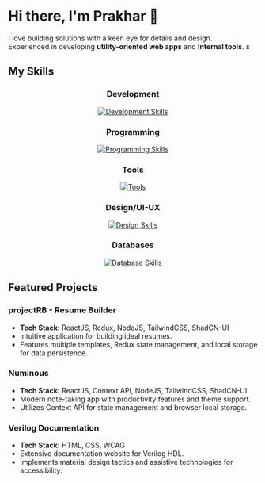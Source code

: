 # Hi there, I'm **Prakhar** 👋

I love building solutions with a keen eye for details and design.  
Experienced in developing **utility-oriented web apps** and **Internal tools**.
s

## My Skills

<div align="center">

### Development

[![Development Skills](https://skillicons.dev/icons?i=react,redux,nodejs,tailwind,nextjs,supabase&theme=dark)](https://github.com/pro-khar)

### Programming

[![Programming Skills](https://skillicons.dev/icons?i=js,ts,go,c,cpp&theme=light)](https://github.com/pro-khar)

### Tools

[![Tools](https://skillicons.dev/icons?i=linux,bash,git,github&theme=dark)](https://github.com/pro-khar)

### Design/UI-UX

[![Design Skills](https://skillicons.dev/icons?i=figma,xd,illustrator,photoshop&theme=dark)](https://github.com/pro-khar)

### Databases

[![Database Skills](https://skillicons.dev/icons?i=mysql,postgresql,mongodb&theme=dark)](https://github.com/pro-khar)

</div>

## Featured Projects

### projectRB - Resume Builder

- **Tech Stack:** ReactJS, Redux, NodeJS, TailwindCSS, ShadCN-UI
- Intuitive application for building ideal resumes.
- Features multiple templates, Redux state management, and local storage for data persistence.

### Numinous

- **Tech Stack:** ReactJS, Context API, NodeJS, TailwindCSS, ShadCN-UI
- Modern note-taking app with productivity features and theme support.
- Utilizes Context API for state management and browser local storage.

### Verilog Documentation

- **Tech Stack:** HTML, CSS, WCAG
- Extensive documentation website for Verilog HDL.
- Implements material design tactics and assistive technologies for accessibility.
